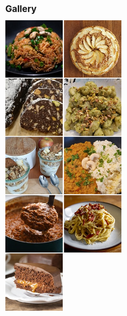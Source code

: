 # Gallery

[![](recipes/nasi_goreng/thumbnail.jpg "Nasi Goreng")](recipes/nasi_goreng/index.md)
[![](recipes/apple_cake/thumbnail.jpg "Apple Cake")](recipes/apple_cake/index.md)
[![](recipes/salami_cake/thumbnail.jpg "Salami Cake")](recipes/salami_cake/index.md)
[![](recipes/gnocchi_with_pesto_and_pistachios/thumbnail.jpg "Gnocchi with Pesto and Pistachios")](recipes/gnocchi_with_pesto_and_pistachios/index.md)
[![](recipes/yogurt_granola_jar/thumbnail.jpg "Yogurt Granola Jar")](recipes/yogurt_granola_jar/index.md)
[![](recipes/dal/thumbnail.jpg "Dal")](recipes/dal/index.md)
[![](recipes/ragu/thumbnail.jpg "Ragù")](recipes/ragu/index.md)
[![](recipes/carbonara/thumbnail.jpg "Carbonara")](recipes/carbonara/index.md)
[![](recipes/sacher_cake/thumbnail.jpg "Sacher Torte")](recipes/sacher_cake/index.md)